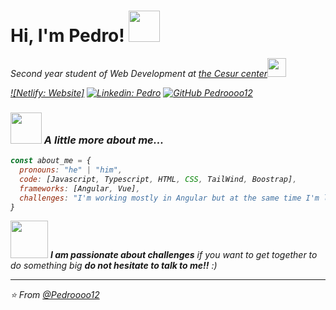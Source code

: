 <h1> Hi, I'm Pedro! <img src="https://media.giphy.com/media/mGcNjsfWAjY5AEZNw6/giphy.gif" width="50"></h1>
<p><em>Second year student of Web Development at <a href="https://www.cesurformacion.com/">the Cesur center</a><img src="https://media.giphy.com/media/fYSnHlufseco8Fh93Z/giphy.gif" width="30">

[![Netlify: Website]](https://pedro-luis.netlify.app/)
[![Linkedin: Pedro](https://img.shields.io/badge/-pedro-blue?style=flat-square&logo=Linkedin&logoColor=white&link=https://www.linkedin.com/in/thaianebraga/)](https://www.linkedin.com/in/pedro-luis-o%C3%B1ate-egea-741ab7220/)
[![GitHub Pedroooo12](https://img.shields.io/github/followers/pedro?label=follow&style=social)](https://github.com/Pedroooo12)


### <img src="https://media.giphy.com/media/VgCDAzcKvsR6OM0uWg/giphy.gif" width="50"> A little more about me...  

```javascript
const about_me = {
  pronouns: "he" | "him",
  code: [Javascript, Typescript, HTML, CSS, TailWind, Boostrap],
  frameworks: [Angular, Vue],
  challenges: "I'm working mostly in Angular but at the same time I'm learning Vue"
}
```

<img src="https://media.giphy.com/media/LnQjpWaON8nhr21vNW/giphy.gif" width="60"> <em><b>I am passionate about challenges</b>  if you want to get together to do something big <b> do not hesitate to talk to me!!</b> :)</em>

---

⭐️ From [@Pedroooo12](https://github.com/Pedroooo12)



